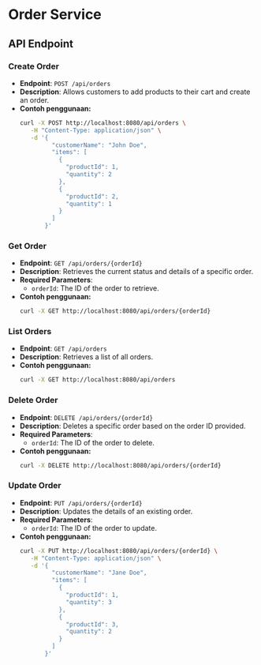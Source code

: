 # Order Service 

## API Endpoint

### Create Order

- **Endpoint**: `POST /api/orders`
- **Description**: Allows customers to add products to their cart and create an order.
- **Contoh penggunaan:**
  ```bash
  curl -X POST http://localhost:8080/api/orders \
     -H "Content-Type: application/json" \
     -d '{
           "customerName": "John Doe",
           "items": [
             {
               "productId": 1,
               "quantity": 2
             },
             {
               "productId": 2,
               "quantity": 1
             }
           ]
         }'
  ```

### Get Order

- **Endpoint**: `GET /api/orders/{orderId}`
- **Description**: Retrieves the current status and details of a specific order.
- **Required Parameters**:
  - `orderId`: The ID of the order to retrieve.
- **Contoh penggunaan:**
  ```bash
  curl -X GET http://localhost:8080/api/orders/{orderId}
  ```

### List Orders

- **Endpoint**: `GET /api/orders`
- **Description**: Retrieves a list of all orders.
- **Contoh penggunaan:**
  ```bash
  curl -X GET http://localhost:8080/api/orders
  ```

### Delete Order

- **Endpoint**: `DELETE /api/orders/{orderId}`
- **Description**: Deletes a specific order based on the order ID provided.
- **Required Parameters**:
  - `orderId`: The ID of the order to delete.
- **Contoh penggunaan:**
  ```bash
  curl -X DELETE http://localhost:8080/api/orders/{orderId}
  ```

### Update Order

- **Endpoint**: `PUT /api/orders/{orderId}`
- **Description**: Updates the details of an existing order.
- **Required Parameters**:
  - `orderId`: The ID of the order to update.
- **Contoh penggunaan:**
  ```bash
  curl -X PUT http://localhost:8080/api/orders/{orderId} \
     -H "Content-Type: application/json" \
     -d '{
           "customerName": "Jane Doe",
           "items": [
             {
               "productId": 1,
               "quantity": 3
             },
             {
               "productId": 3,
               "quantity": 2
             }
           ]
         }'
  ```